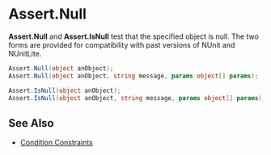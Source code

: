 # Assert.Null


**Assert.Null** and **Assert.IsNull** test that the specified object is null.
The two forms are provided for compatibility with past versions of NUnit and
NUnitLite.

```csharp
Assert.Null(object anObject);
Assert.Null(object anObject, string message, params object[] params);

Assert.IsNull(object anObject);
Assert.IsNull(object anObject, string message, params object[] params);
```

## See Also
 * [Condition Constraints](xref:constraints#condition-constraints)
